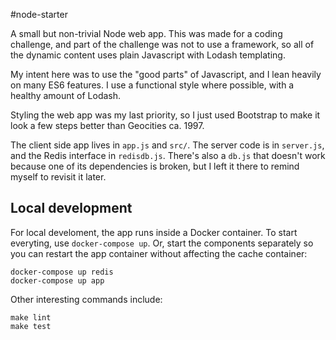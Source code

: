 #node-starter

A small but non-trivial Node web app. This was made for a coding challenge, and part of the challenge was not to use a framework, so all of the dynamic content uses plain Javascript with Lodash templating.

My intent here was to use the "good parts" of Javascript, and I lean heavily on many ES6 features. I use a functional style where possible, with a healthy amount of Lodash. 

Styling the web app was my last priority, so I just used Bootstrap to make it look a few steps better than Geocities ca. 1997.

The client side app lives in `app.js` and `src/`. The server code is in `server.js`, and the Redis interface in `redisdb.js`. There's also a `db.js` that doesn't work because one of its dependencies is broken, but I left it there to remind myself to revisit it later.

## Local development

For local develoment, the app runs inside a Docker container. To start everyting, use `docker-compose up`. Or, start the components separately so you can restart the app container without affecting the cache container:

    docker-compose up redis
    docker-compose up app

Other interesting commands include:

    make lint
    make test

